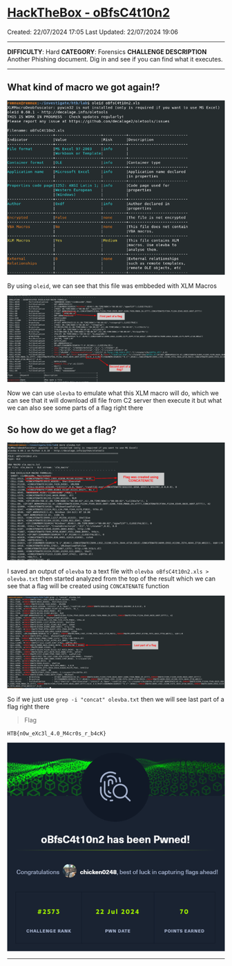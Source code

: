 # [HackTheBox - oBfsC4t10n2](https://app.hackthebox.com/challenges/oBfsC4t10n2)
Created: 22/07/2024 17:05
Last Updated: 22/07/2024 19:06
***
**DIFFICULTY**: Hard
**CATEGORY**: Forensics
**CHALLENGE DESCRIPTION** 
Another Phishing document. Dig in and see if you can find what it executes.
***
## What kind of macro we got again!?
![fada211c5c5b626cdb504b5d9e013ec8.png](../../../../_resources/fada211c5c5b626cdb504b5d9e013ec8.png)

By using `oleid`, we can see that this file was embbeded with XLM Macros

![5ec9b7896a35d179b3fbef5b48892138.png](../../../../_resources/5ec9b7896a35d179b3fbef5b48892138.png)

Now we can use `olevba` to emulate what this XLM macro will do, which we can see that it will download dll file from C2 server then execute it but what we can also see some parts of a flag right there

## So how do we get a flag?

![1987eb6bd5f3d4c8c87d2eb1ae3e4769.png](../../../../_resources/1987eb6bd5f3d4c8c87d2eb1ae3e4769.png)

I saved an output of `olevba` to a text file with `olevba oBfsC4t10n2.xls > olevba.txt` then started analyzed from the top of the result which we can see that a flag will be created using `CONCATENATE` function

![11bc561c318b1b0c4aa4ea91cabddcd2.png](../../../../_resources/11bc561c318b1b0c4aa4ea91cabddcd2.png)

So if we just use `grep -i "concat" olevba.txt` then we will see last part of a flag right there

>Flag
```
HTB{n0w_eXc3l_4.0_M4cr0s_r_b4cK}
```

![3d7023d97d1a611de6c4cc82c551c50d.png](../../../../_resources/3d7023d97d1a611de6c4cc82c551c50d.png)
***

